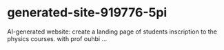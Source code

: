 # generated-site-919776-5pi
AI-generated website: create a landing page of students inscription to the physics courses. with prof ouhbi  ...

